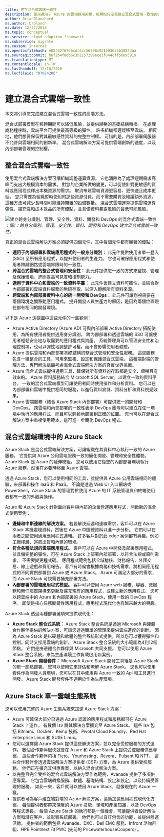 ```yaml
---
title: 建立混合式雲端一致性
description: 使用適用于 Azure 的雲端採用架構，瞭解如何定義建立混合式雲端一致性的方法。
author: BrianBlanchard
ms.author: brblanch
ms.date: 12/27/2018
ms.topic: conceptual
ms.service: cloud-adoption-framework
ms.subservice: migrate
ms.custom: internal
ms.openlocfilehash: e02462f6766cdc4cc56708c921b03625b1824daa
ms.sourcegitcommit: b6f2b4f8db6c3b1157299ece1f044cff56895919
ms.translationtype: MT
ms.contentlocale: zh-TW
ms.lasthandoff: 12/10/2020
ms.locfileid: "97024206"
---
```

<!-- cSpell:ignore ISVs Bitnami Yourhosting Revera Avanade Pulsant PricewaterhouseCoopers Pointnext -->

# <a name="create-hybrid-cloud-consistency"></a>建立混合式雲端一致性

本文將引導您完成建立混合式雲端一致性的高階方法。

混合式部署模型在移轉期間可以降低風險，並提供順暢的基礎結構轉換。 在處理商務程序時，雲端平台可提供最高等級的彈性。 許多組織都遲疑移至雲端。 相反地，他們想要保留對其最敏感性資料的完整控制權。 可惜的是，內部部署伺服器不允許與雲端相同的創新率。 混合式雲端解決方案可提供雲端創新的速度，以及內部部署管理的控制權。

## <a name="integrate-hybrid-cloud-consistency"></a>整合混合式雲端一致性

使用混合式雲端解決方案可讓組織調整運算資源。 它也消除為了處理短期需求高峰而支出大規模資本的需求。 對您的企業所做的變更，可以促使針對更敏感的資料或應用程式釋出本機資源的需求。 取消布建雲端資源更容易、更快速且成本更低。 您只需要為組織暫時使用的那些資源付費，而不需要購買及維護額外資源。 這種方法可減少長時間可能維持閒置的設備數量。 混合式雲端運算提供雲端運算彈性、擴充性和成本效益的所有優點，並具備資料暴露風險的最低可能風險。

![建立跨身分識別、管理、安全性、資料、開發和 DevOps 的混合式雲端一致性 ](../../_images/hybrid-consistency.png)
 _：圖1：跨身分識別、管理、安全性、資料、開發和 DevOps 建立混合式雲端一致性。_

真正的混合式雲端解決方案必須提供四個元件，其中每個元件都有顯著的優點：

- **適用于內部部署和雲端應用程式的一般身分識別：** 此元件提供使用者單一登入 (SSO) 至所有應用程式，以提升使用者的生產力。 它也可確保應用程式和使用者跨越網路或雲端界限時的一致性。
- **跨混合式雲端的整合式管理和安全性：** 此元件提供您一致的方式來監視、管理及保護環境，進而提高可見度和控制能力。
- **適用于資料中心和雲端的一致資料平臺：** 此元件會建立資料可攜性，並結合對內部部署和雲端資料服務的無縫存取，以深入瞭解所有資料來源。
- **跨雲端和內部部署資料中心的統一開發和 DevOps：** 此元件可讓您視需要在兩個環境之間移動應用程式。 提升開發人員生產力的原因，是因為兩個位置現在都有相同的開發環境。

以下是 Azure 透視圖中這些元件的一些範例：

- Azure Active Directory (Azure AD) 可與內部部署 Active Directory 搭配使用，為所有使用者提供通用身分識別。 跨內部部署和透過雲端的 SSO 可讓使用者輕鬆安全地存取需要的應用程式與資產。 系統管理員可以管理安全性和治理控制項，也可以彈性地調整許可權，而不會影響使用者體驗。
- Azure 提供雲端和內部部署基礎結構的整合式管理和安全性服務。 這些服務包含一組整合的工具，可用來監視、設定和保護混合式雲端。 這種端對端的管理方法，專門解決組織考慮混合式雲端解決方案的真實世界挑戰。
- Azure 混合式雲端提供通用工具，確保對所有資料的存取都是安全、順暢且有效率的。 Azure 資料服務結合 Microsoft SQL Server，以建立一致的資料平台。 一致的混合式雲端模型可讓使用者同時使用操作和分析資料。 您可以在內部部署和雲端中提供相同的服務，以進行資料倉儲、資料分析和資料視覺效果。
- Azure 雲端服務（結合 Azure Stack 內部部署）可提供統一的開發和 DevOps。 跨雲端和內部部署的一致性表示 DevOps 團隊可以建立在任一環境中執行的應用程式，而且可以輕鬆地部署到正確的位置。 您也可以在混合式解決方案中重複使用範本，這可進一步簡化 DevOps 程式。

## <a name="azure-stack-in-a-hybrid-cloud-environment"></a>混合式雲端環境中的 Azure Stack

Azure Stack 是混合式雲端解決方案，可讓組織在其資料中心執行一致的 Azure 服務。 它提供與 Azure 公用雲端服務一致的簡化開發、管理和安全性體驗。 Azure Stack 是 Azure 的延伸模組。 您可以使用它從您的內部部署環境執行 Azure 服務，然後在必要時移至 Azure 雲端。

透過 Azure Stack，您可以使用相同的工具，並提供與 Azure 公用雲端相同的體驗，來部署和操作 IaaS 和 PaaS。 不論是透過 Web UI 入口網站或 PowerShell，Azure Stack 的管理對於使用 Azure 的 IT 系統管理員和終端使用者都有一致的外觀與操作。

Azure 和 Azure Stack 針對面向客戶與內部的企業營運應用程式，開啟新的混合式使用案例：

- **邊緣和中斷連線的解決方案。** 若要解決延遲和連線需求，客戶可以在 Azure Stack 本機處理資料，然後在 Azure 中匯總資料以進一步分析。 它們可以在兩者之間使用通用應用程式邏輯。 許多客戶對於此 edge 案例都有興趣，例如工廠樓層、巡航出貨和內建的環境。
- **符合各種法規的雲端應用程式。** 客戶可以在 Azure 中開發及部署應用程式，並具備完整的彈性，可在 Azure Stack 上部署內部部署，以符合法規或原則需求。 不需要變更程式碼。 應用程式範例包括全域稽核、財務報告、外匯交易、線上遊戲和費用報告。 客戶有時候會根據商務和技術需求，將相同應用程式的不同實例部署到 Azure 或 Azure Stack。 Azure 可滿足大部分的需求，而 Azure Stack 可視需要補充部署方法。
- **內部部署的雲端應用程式模型。** 客戶可以使用 Azure web 服務、容器、微服務和無伺服器架構來更新及擴充現有的應用程式，或建立新的應用程式。 您可以跨雲端中的 Azure 和內部部署的 Azure Stack，使用一致的 DevOps 程序。 即使是核心任務關鍵性應用程式，應用程式現代化也有越來越大的興趣。

Azure Stack 透過兩種部署選項來提供現代化：

- **Azure Stack 整合式系統：** Azure Stack 整合系統是透過 Microsoft 與硬體合作夥伴提供的解決方案，可讓您透過簡單的管理來提供雲端進度的創新。 因為 Azure Stack 是以硬體和軟體的整合系統形式提供，所以您可以獲得彈性和控制，同時又採用雲端的創新。 Azure Stack 整合系統的大小範圍為4到12個節點。 它們是由硬體合作夥伴與 Microsoft 共同支援。 您可以使用 Azure Stack 整合系統，來為生產環境工作負載啟用新案例。
- **Azure Stack 開發套件：** Microsoft Azure Stack 開發工具組是 Azure Stack 的單一節點部署。 您可以使用它來評估和瞭解 Azure Stack。 您也可以使用套件作為開發人員環境，您可以在其中使用與 Azure 一致的 Api 和工具進行開發。 Azure Stack 開發套件不適用於作為生產環境。

## <a name="azure-stack-one-cloud-ecosystem"></a>Azure Stack 單一雲端生態系統

您可以使用完整的 Azure 生態系統來加速 Azure Stack 方案：

<!-- docutune:casing ISVs Bitnami DXC EMC Infront Yourhosting Revera Avanade Pulsant PWC PricewaterhouseCoopers Tieto NTT "Kemp Technologies" "Pivotal Cloud Foundry" -->
<!-- cSpell:ignore ISVs Bitnami Infront Kemp Yourhosting Revera Avanade Pulsant PricewaterhouseCoopers Tieto -->

- Azure 可確保大部分已通過 Azure 認證的應用程式和服務都可在 Azure Stack 上運作。 有數個 Isv 將其解決方案擴充至 Azure Stack。 這些 Isv 包括 Bitnami、Docker、Kemp 技術、Pivotal Cloud Foundry、Red Hat Enterprise Linux 和 SUSE Linux。
- 您可以選擇讓 Azure Stack 提供這些解決方案，並以完全受控服務的方式運作。 數個合作夥伴很快就會在 Azure 和 Azure Stack 上提供受控服務供應專案。 這些合作夥伴包括 Tieto、Yourhosting、Revera、Pulsant 和 NTT。 這些合作夥伴會透過雲端解決方案提供者 (CSP) 方案，為 Azure 提供受控服務。 他們正在擴充其供應專案，以納入混合式解決方案。
- 以完整且完全受控的混合式雲端解決方案作為範例，Avanade 提供了多項供應專案。 它包含雲端轉換服務、軟體、基礎結構、設定和設定，以及持續受管理的服務。 如此一來，客戶就可以使用 Azure Stack，就像現在的 Azure 一樣。
- 提供者可為客戶建立端對端的 Azure 解決方案，協助加速應用程式現代化方案。 每個提供者都帶來深層的 Azure 技能、領域和產業知識，以及 DevOps 等程式專長。 每個 Azure Stack 的執行都是一個機會，可讓提供者設計解決方案和潛在客戶，並影響系統部署。 他們也可以自訂包含的功能，並提供營運活動。 提供者的範例包括 Avanade、DXC、Dell EMC 服務、Infront 諮詢群組、HPE Pointnext 和 PWC (先前的 PricewaterhouseCoopers) 。
